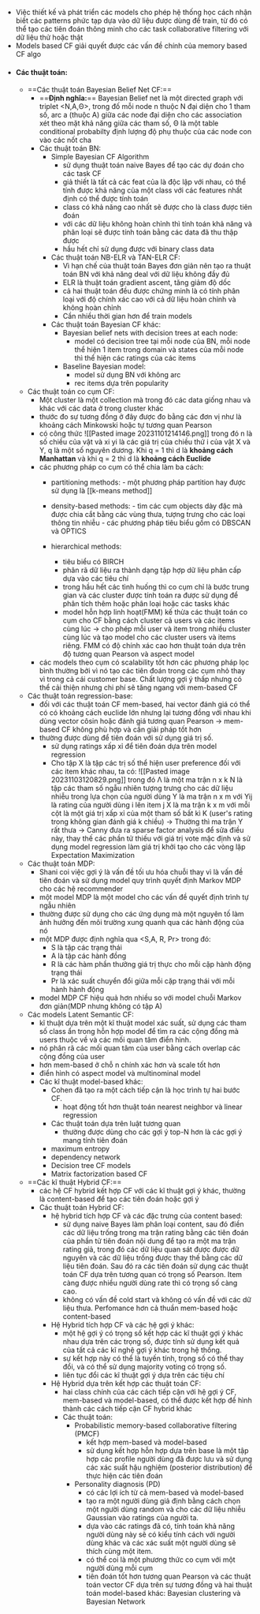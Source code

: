 - Việc thiết kế và phát triển các models cho phép hệ thống học cách nhận biết các patterns phức tạp dựa vào dữ liệu được dùng để train, từ đó có thể tạo các tiên đoán thông minh cho các task collaborative filtering với dữ liệu thử hoặc thật
- Models based CF giải quyết được các vấn đề chính của memory based CF algo
- #### Các thuật toán: 
	-  ==Các thuật toán Bayesian Belief Net CF:==
		- ==**Định nghĩa:**== Bayesian Belief net là một directed graph với triplet <N,A,Θ>, trong đố mỗi node n thuộc N đại diện cho 1 tham số,  arc a (thuộc A) giữa các node đại diện cho các association xét theo mặt khả năng giữa các tham số,  Θ là một table conditional probabilty định lượng độ phụ thuộc của các node con vào các nốt cha
		- Các thuật toán BN:
			- Simple Bayesian CF Algorithm
				- sử dụng thuật toán naive Bayes để tạo các dự đoán cho các task CF
				- giả thiết là tất cả các feat của là độc lập với nhau, có thể tính được khả năng của một class với các features nhất định có thể được tính toán
				- class có khả năng cao nhất sẽ được cho là class được tiên đoán
				- với các dữ liệu không hoàn chỉnh thì tính toán khả năng và phân loại sẽ được tính toán bằng các data đã thu thập được
				- hầu hết chỉ sử dụng được với binary class data
			- Các thuật toán NB-ELR và TAN-ELR CF:
				- Vì hạn chế của thuật toán Bayes đơn giản nên tạo ra thuật toán BN với khả năng deal với dữ liệu không đầy đủ
				- ELR là thuật toán gradient ascent, tăng giảm độ dốc
				- cả hai thuật toán đều được chứng minh là có tính phân loại với độ chính xác cao với cả dữ liệu hoàn chỉnh và không hoàn chỉnh
				- Cần nhiều thời gian hơn để train models
			- Các thuật toán Bayesian CF khác:
				- Bayesian belief nets with decision trees at each node:
					- model có decision tree tại mỗi node của BN, mỗi node thể hiện 1 item trong domain và states của mỗi node thì thể hiện các ratings của các items
				- Baseline Bayesian model:
					- model sử dụng BN với không arc
					- rec items dựa trên popularity
	-  Các thuật toán co cụm CF:
		- Một cluster là một collection mà trong đó các data giống nhau và khác với các data ở trong cluster khác
		- thước đo sự tương đồng ở đây được đo bằng các đơn vị như là khoảng cách Minkowski hoặc tự tương quan Pearson
		- có công thức
			 ![[Pasted image 20231101214146.png]]
			 trong đó n là số chiều của vật và xi yi là các giá trị của chiều thứ i của vật X và Y,
			 q là một số nguyên dương.
			Khi q = 1 thì d là __khoảng cách Manhattan__ và khi q = 2 thì d là __khoảng cách Euclide__ 
		-  các phương pháp co cụm có thể chia làm ba cách:
			- partitioning methods:
					- một phương pháp partition hay được sử dụng là [[k-means method]] 
					
			 - density-based methods:
					- tìm các cụm objects dày đặc mà được chia cắt bằng các vùng thưa, tượng trưng cho các loại thông tin nhiễu
					- các phương pháp tiêu biểu gồm có DBSCAN và OPTICS
					
			 - hierarchical methods:
				 - tiêu biểu có BIRCH 
				 - phân rã dữ liệu ra thành dạng tập hợp dữ liệu phân cấp dựa vào các tiêu chí 
				 - trong hầu hết các tình huống thì co cụm chỉ là bước trung gian và các cluster được tính toán ra được sử dụng để phân tích thêm hoặc phân loại hoặc các tasks khác
				 - model hỗn hợp linh hoạt(FMM) kế thừa các thuật toán co cụm cho CF bằng cách cluster cả users và các items cùng lúc -> cho phép mỗi user và item trong nhiều cluster cùng lúc và tạo model cho các cluster users và items riêng.
				FMM có độ chính xác cao hơn thuật toán dựa trên độ tương quan Pearson và aspect model
		- các models theo cụm có scalability tốt hơn các phương pháp lọc bình thường bởi vì nó tạo các tiên đoán trong các cụm nhỏ thay vì trong cả cái customer base. Chất lượng gợi ý thấp nhưng có thể cải thiện nhưng chi phí sẽ tăng ngang với mem-based CF
	-  Các thuật toán regression-base:
		- đối với các thuật toán CF mem-based, hai vector đánh giá có thể có có khoảng cách euclide lớn nhưng lại tương đồng với nhau khi dùng vector côsin hoặc đánh giá tương quan Pearson -> mem-based CF không phù hợp và cần giải pháp tốt hơn
		- thường được dùng để tiên đoán với sử dụng giá trị số.
			- sử dụng ratings xấp xỉ để tiên đoán dựa trên model regression
			- Cho tập X là tập các trị số thể hiện user preference  đối với các item khác nhau, ta có:
			![[Pasted image 20231103120829.png]]
			trong đó Λ là một ma trận n x k
			N là tập các tham số ngẫu nhiên tượng trưng cho các dữ liệu nhiễu trong lựa chọn của người dùng
			Y là ma trận n x m với Yij là rating của người dùng i lên item j
			X là ma trận k x m với mỗi cột là một giá trị xấp xỉ của một tham số bất kì K (user's rating trong không gian đánh giá k chiều)
			-> Thường thì ma trận Y rất thưa -> Canny đưa ra sparse factor analysis để sửa điều này, thay thế các phần tử thiếu với giá trị vote mặc định và sử dụng model regression làm giá trị khởi tạo cho các vòng lặp Expectation Maximization
	- Các thuật toán MDP: 
		- Shani coi việc gợi ý là vấn đề tối ưu hóa chuỗi thay vì là vấn đề tiên đoán và sử dụng model quy trình quyết định Markov MDP cho các hệ recommender
		- một model MDP là một model cho các vấn đề quyết định trình tự ngẫu nhiên
		- thường được sử dụng cho các ứng dụng mà một nguyên tố làm ảnh hưởng đến môi trường xung quanh qua các hành động của nó
		- một MDP được định nghĩa qua <S,A, R, Pr> trong đó:
			- S là tập các trạng thái
			- A là tập các hành đồng
			- R là các hàm phần thưởng giá trị thực cho mỗi cặp hành động trạng thái
			- Pr là xác suất chuyển đổi giữa mỗi cặp trạng thái với mỗi hành hành động
		- model MDP CF hiệu quả hơn nhiều so với model chuỗi Markov đơn giản(MDP nhưng không có tập A)
	- Các models Latent Semantic CF:
		-  kĩ thuật dựa trên một kĩ thuật model xác suất, sử dụng các tham số class ẩn trong hỗn hợp model để tìm ra các cộng đồng mà users thuộc về và các mối quan tâm điển hình.
		-  nó phân rã các mối quan tâm của user bằng cách overlap các cộng đồng của user
		-  hơn mem-based ở chỗ n chính xác hơn và scale tốt hơn
		- điển hình có aspect model và multinominal model
		- Các kĩ thuật model-based khác:
			- Cohen đã tạo ra một cách tiếp cận là học trình tự hai bước CF.
				- hoạt động tốt hơn thuật toán nearest neighbor và linear regression
			- Các thuật toán dựa trên luật tương quan
				- thường được dùng cho các gợi ý top-N hơn là các gợi ý mang tính tiên đoán
			- maximum entropy
			- dependency network
			- Decision tree CF models
			- Matrix factorization based CF
	- ==Các kĩ thuật Hybrid CF:==
		- các hệ CF hybrid kết hợp CF với các kĩ thuật  gợi ý khác, thường là content-based để tạo các tiên đoán hoặc gợi ý
		- Các thuật toán Hybrid CF: 
			- hệ hybrid tích hợp CF và các đặc trưng của content based:
				- sử dụng naive Bayes làm phân loại content, sau đó điền các dữ liệu trống trong ma trận rating bằng các tiên đoán của phần tử tiên đoán nội dung để tạo ra một ma trận rating giả, trong đó các dữ liệu quan sát được được dữ nguyên và các dữ liệu trống được thay thế bằng các dữ liệu tiên đoán. Sau đó ra các tiên đoán sử dụng các thuật toán CF dựa trên tương quan  có trọng số Pearson. Item càng được nhiều người dùng rate thì có trọng số càng cao.
				- không có vấn đề cold start và không có vấn đề với các dữ liệu thưa. Perfomance hơn cả thuần mem-based hoặc content-based
			- Hệ Hybrid tích hợp CF và các hệ gợi ý khác:
				- một hệ gợi ý có trọng số kết hợp các kĩ thuật gợi ý khác nhau dựa trên các trọng số, được tính sử dụng kết quả của tất cả các kĩ nghệ gợi ý khác trong hệ thống.
				- sự kết hợp này có thể là tuyến tính, trọng số có thể thay đổi, và có thể sử dụng majority voting có trọng số.
				- liên tục đổi các kĩ thuật gợi ý dựa trên các tiệu chí
			- Hệ Hybrid dựa trên kết hợp các thuật toán CF:
				- hai class chính của các cách tiếp cận với hệ gợi ý CF, mem-based và model-based, có thể được kết hợp để hình thành các cách tiếp cận CF hybrid khác
				- Các thuật toán:
					- Probabilistic memory-based collaborative filtering (PMCF)
						- kết hợp mem-based và model-based
						- sử dụng kết hợp hỗn hợp dựa trên base là một tập hợp các profile người dùng đã được lưu và sử dụng các xác suất hậu nghiệm (posterior distribution) để thực hiện các tiên đoán
					- Personality diagnosis (PD)
						- có các lợi ích từ cả mem-based và model-based
						- tạo ra một người dùng giả định bằng cách chọn một người dùng random và cho các dữ liệu nhiễu Gaussian vào ratings của người ta.
						- dựa vào các ratings đã có, tính toán khả năng người dùng này sẽ có kiểu tính cách với người dùng khác và các xác suất một người dùng sẽ thích cùng một item.
						- có thể coi là một phương thức co cụm với một người dùng mỗi cụm
						- tiên đoán tốt hơn tương quan Pearson và các thuật toán vector CF dựa trên sự tương đồng và hai thuật toán model-based khác: Bayesian clustering và Bayesian Network